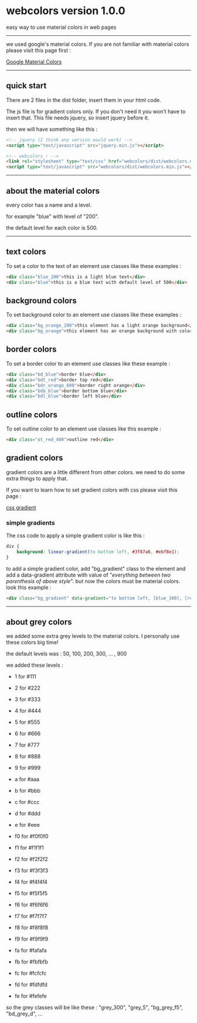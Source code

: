 # webcolors version 1.0.0

easy way to use material colors in web pages

---

we used google's material colors.
If you are not familiar with material colors please visit this page first :

[Google Material Colors](https://material.io/design/color/#tools-for-picking-colors)

---

## quick start
There are 2 files in the dist folder, insert them in your html code.

The js file is for gradient colors only.
If you don't need it you won't have to insert that.
This file needs jquery, so insert jquery before it.

then we will have something like this :

```html
<!-- jquery (I think any version would work) -->
<script type="text/javascript" src="jquery.min.js"></script>

<!-- webcolors : -->
<link rel="stylesheet" type="text/css" href="webcolors/dist/webcolors.min.css"/>
<script type="text/javascript" src="webcolors/dist/webcolors.min.js"></script>
```

---

## about the material colors
every color has a name and a level.

for example "blue" with level of "200".

the default level for each color is 500.

---

## text colors
To set a color to the text of an element use classes like these examples :
```html
<div class="blue_200">this is a light blue text</div>
<div class="blue">this is a blue text with default level of 500</div>
```

## background colors
To set background color to an element use classes like these examples :
```html
<div class="bg_orange_200">this element has a light orange background</div>
<div class="bg_orange">this element has an orange background with color level of 500</div>
```

## border colors
To set a border color to an element use classes like these example :
```html
<div class="bd_blue">border blue</div>
<div class="bdt_red">border top red</div>
<div class="bdr_orange_600">border right orange</div>
<div class="bdb_blue">border bottom blue</div>
<div class="bdl_blue">border left blue</div>
```

 ## outline colors
 To set outline color to an element use classes like this example :
```html
<div class="ot_red_400">outline red</div>
```

 ## gradient colors
gradient colors are a little different from other colors.
we need to do some extra things to apply that.

If you want to learn how to set gradient colors with css please visit this page :

[css gradient](https://www.w3schools.com/css/css3_gradients.asp)

### simple gradients
The css code to apply a simple gradient color is like this :
```css
div {
	background: linear-gradient(to bottom left, #3f87a6, #ebf8e1);
}
```
to add a simple gradient color, add "bg_gradient" class to the element
and add a data-gradient attribute with value of "_everything between two parenthesis of above style_".
but now the colors must be material colors. look this example :
```html
<div class="bg_gradient" data-gradient="to bottom left, [blue_100], [red_100]"></div>
```

---

## about grey colors
we added some extra grey levels to the material colors.
I personally use these colors big time!

the default levels was : 50, 100, 200, 300, ... , 900

we added these levels :
- 1 for #111
- 2 for #222
- 3 for #333
- 4 for #444
- 5 for #555
- 6 for #666
- 7 for #777
- 8 for #888
- 9 for #999
- a for #aaa
- b for #bbb
- c for #ccc
- d for #ddd
- e for #eee

- f0 for #f0f0f0
- f1 for #f1f1f1
- f2 for #f2f2f2
- f3 for #f3f3f3
- f4 for #f4f4f4
- f5 for #f5f5f5
- f6 for #f6f6f6
- f7 for #f7f7f7
- f8 for #f8f8f8
- f9 for #f9f9f9
- fa for #fafafa
- fb for #fbfbfb
- fc for #fcfcfc
- fd for #fdfdfd
- fe for #fefefe

so the grey classes will be like these : "grey_300", "grey_5", "bg_grey_f5", "bd_grey_d", ...


